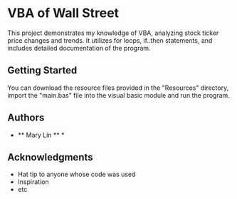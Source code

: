 # VBA of Wall Street

This project demonstrates my knowledge of VBA, analyzing stock ticker price changes and trends. 
It utilizes for loops, if..then statements, and includes detailed documentation of the program. 

## Getting Started

You can download the resource files provided in the "Resources" directory, import the "main.bas" file into the visual basic module and run the program.

## Authors

* ** Mary Lin ** *

## Acknowledgments

* Hat tip to anyone whose code was used
* Inspiration
* etc